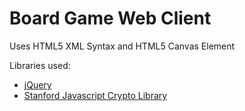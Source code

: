 
Board Game Web Client
========================

Uses HTML5 XML Syntax and HTML5 Canvas Element

Libraries used:

* [jQuery](http://jquery.com/)
* [Stanford Javascript Crypto Library](http://crypto.stanford.edu/sjcl/)
 
